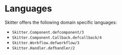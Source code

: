 # Languages

Skitter offers the following domain specific languages:

* `Skitter.Component.defcomponent/3`
* `Skitter.Component.Callback.defcallback/4`
* `Skitter.Workflow.defworkflow/3`
* `Skitter.Handler.defhandler/2`

